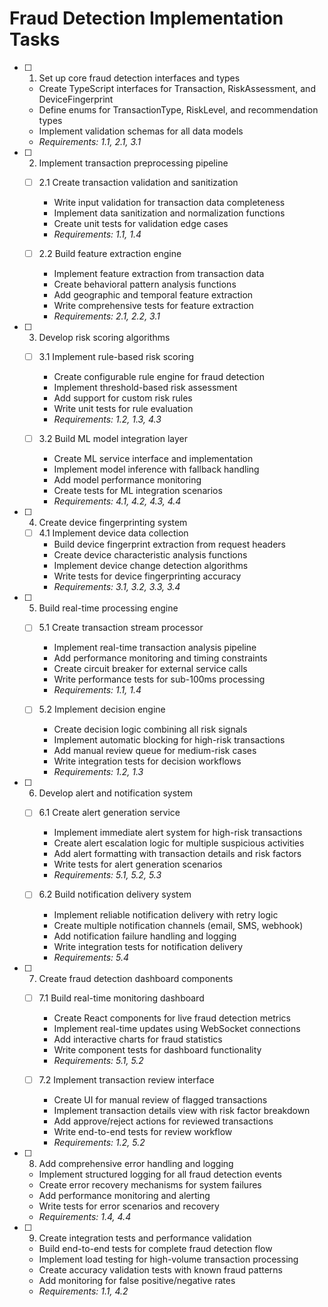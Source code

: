 # Fraud Detection Implementation Tasks

- [ ] 1. Set up core fraud detection interfaces and types
  - Create TypeScript interfaces for Transaction, RiskAssessment, and DeviceFingerprint
  - Define enums for TransactionType, RiskLevel, and recommendation types
  - Implement validation schemas for all data models
  - _Requirements: 1.1, 2.1, 3.1_

- [ ] 2. Implement transaction preprocessing pipeline
  - [ ] 2.1 Create transaction validation and sanitization
    - Write input validation for transaction data completeness
    - Implement data sanitization and normalization functions
    - Create unit tests for validation edge cases
    - _Requirements: 1.1, 1.4_

  - [ ] 2.2 Build feature extraction engine
    - Implement feature extraction from transaction data
    - Create behavioral pattern analysis functions
    - Add geographic and temporal feature extraction
    - Write comprehensive tests for feature extraction
    - _Requirements: 2.1, 2.2, 3.1_

- [ ] 3. Develop risk scoring algorithms
  - [ ] 3.1 Implement rule-based risk scoring
    - Create configurable rule engine for fraud detection
    - Implement threshold-based risk assessment
    - Add support for custom risk rules
    - Write unit tests for rule evaluation
    - _Requirements: 1.2, 1.3, 4.3_

  - [ ] 3.2 Build ML model integration layer
    - Create ML service interface and implementation
    - Implement model inference with fallback handling
    - Add model performance monitoring
    - Create tests for ML integration scenarios
    - _Requirements: 4.1, 4.2, 4.3, 4.4_

- [ ] 4. Create device fingerprinting system
  - [ ] 4.1 Implement device data collection
    - Build device fingerprint extraction from request headers
    - Create device characteristic analysis functions
    - Implement device change detection algorithms
    - Write tests for device fingerprinting accuracy
    - _Requirements: 3.1, 3.2, 3.3, 3.4_

- [ ] 5. Build real-time processing engine
  - [ ] 5.1 Create transaction stream processor
    - Implement real-time transaction analysis pipeline
    - Add performance monitoring and timing constraints
    - Create circuit breaker for external service calls
    - Write performance tests for sub-100ms processing
    - _Requirements: 1.1, 1.4_

  - [ ] 5.2 Implement decision engine
    - Create decision logic combining all risk signals
    - Implement automatic blocking for high-risk transactions
    - Add manual review queue for medium-risk cases
    - Write integration tests for decision workflows
    - _Requirements: 1.2, 1.3_

- [ ] 6. Develop alert and notification system
  - [ ] 6.1 Create alert generation service
    - Implement immediate alert system for high-risk transactions
    - Create alert escalation logic for multiple suspicious activities
    - Add alert formatting with transaction details and risk factors
    - Write tests for alert generation scenarios
    - _Requirements: 5.1, 5.2, 5.3_

  - [ ] 6.2 Build notification delivery system
    - Implement reliable notification delivery with retry logic
    - Create multiple notification channels (email, SMS, webhook)
    - Add notification failure handling and logging
    - Write integration tests for notification delivery
    - _Requirements: 5.4_

- [ ] 7. Create fraud detection dashboard components
  - [ ] 7.1 Build real-time monitoring dashboard
    - Create React components for live fraud detection metrics
    - Implement real-time updates using WebSocket connections
    - Add interactive charts for fraud statistics
    - Write component tests for dashboard functionality
    - _Requirements: 5.1, 5.2_

  - [ ] 7.2 Implement transaction review interface
    - Create UI for manual review of flagged transactions
    - Implement transaction details view with risk factor breakdown
    - Add approve/reject actions for reviewed transactions
    - Write end-to-end tests for review workflow
    - _Requirements: 1.2, 5.2_

- [ ] 8. Add comprehensive error handling and logging
  - Implement structured logging for all fraud detection events
  - Create error recovery mechanisms for system failures
  - Add performance monitoring and alerting
  - Write tests for error scenarios and recovery
  - _Requirements: 1.4, 4.4_

- [ ] 9. Create integration tests and performance validation
  - Build end-to-end tests for complete fraud detection flow
  - Implement load testing for high-volume transaction processing
  - Create accuracy validation tests with known fraud patterns
  - Add monitoring for false positive/negative rates
  - _Requirements: 1.1, 4.2_